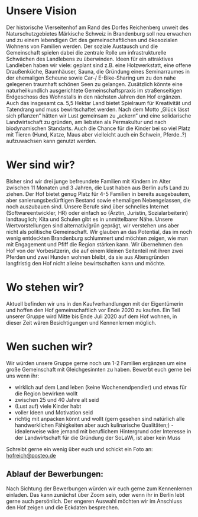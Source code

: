 # Unsere Vision

Der historische Vierseitenhof am Rand des Dorfes Reichenberg unweit des Naturschutzgebietes Märkische Schweiz in Brandenburg soll neu erwachen und zu einem lebendigen Ort des gemeinschaftlichen und ökosozialen Wohnens von Familien werden. 
Der soziale Austausch und die Gemeinschaft spielen dabei die zentrale Rolle um infrastrukturelle Schwächen des Landlebens zu überwinden. Ideen für ein attraktives Landleben haben wir viele: geplant sind z.B. eine Holzwerkstatt, eine offene Draußenküche, Baumhäuser, Sauna, die Gründung eines Seminarraumes in der ehemaligen Scheune sowie Car-/ E-Bike-Sharing um zu den nahe gelegenen traumhaft schönen Seen zu gelangen. 
Zusätzlich könnte eine naturheilkundlich ausgerichtete Gemeinschaftspraxis im straßenseitigen Erdgeschoss des Wohnstalls in den nächsten Jahren den Hof ergänzen.
Auch das insgesamt ca. 5,5 Hektar Land bietet Spielraum für Kreativität und Tatendrang und muss bewirtschaftet werden.
Nach dem Motto „Glück lässt sich pflanzen“ hätten wir Lust gemeinsam zu „ackern“ und eine solidarische Landwirtschaft zu gründen, am liebsten als Permakultur und nach biodynamischen Standarts.
Auch die Chance für die Kinder bei so viel Platz mit Tieren (Hund, Katze, Maus aber vielleicht auch ein Schwein, Pferde..?) aufzuwachsen kann genutzt werden.


# Wer sind wir?

Bisher sind wir drei junge befreundete Familien mit Kindern im Alter zwischen 11 Monaten und 3 Jahren, die Lust haben aus Berlin aufs Land zu ziehen. Der Hof bietet genug Platz für 4-5 Familien in bereits ausgebautem, aber sanierungsbedürftigen Bestand sowie ehemaligen Nebengelassen, die noch auszubauen sind. Unsere Berufe sind über schnelles Internet (Softwareentwickler, HR) oder einfach so (Ärztin, Juristin, Sozialarbeiterin) landtauglich; Kita und Schulen gibt es in unmittelbarer Nähe. Unsere Wertvorstellungen sind alternativ/grün geprägt, wir verstehen uns aber nicht als politische Gemeinschaft. Wir glauben an das Potential, das im noch wenig entdeckten Brandenburg schlummert und möchten zeigen, wie man mit Engagement und Pfiff die Region stärken kann. 
Wir übernehmen den Hof von der Vorbesitzerin, die  auf einem kleinen Seitenteil mit ihren zwei Pferden und zwei Hunden wohnen bleibt, da sie aus Altersgründen langfristig den Hof nicht alleine bewirtschaften kann und möchte.


# Wo stehen wir?

Aktuell befinden wir uns in den Kaufverhandlungen mit der Eigentümerin und hoffen den Hof gemeinschaftlich vor Ende 2020 zu kaufen.
Ein Teil unserer Gruppe wird Mitte bis Ende Juli 2020 auf dem Hof wohnen, in dieser Zeit wären Besichtigungen  und Kennenlernen möglich.


# Wen suchen wir?

Wir würden unsere Gruppe gerne noch um 1-2 Familien ergänzen um eine große Gemeinschaft mit Gleichgesinnten zu haben.
Bewerbt euch gerne bei uns wenn ihr:
- wirklich auf dem Land leben (keine Wochenendpendler) und etwas für die Region bewirken wollt
- zwischen 25 und 40 Jahre alt seid
- (Lust auf) viele Kinder habt
- voller Ideen und Motivation seid
- richtig mit anpacken könnt und wollt (gern gesehen sind natürlich alle handwerklichen Fähigkeiten aber auch kulinarische Qualitäten;)
-idealerweise wäre jemand mit beruflichem Hintergrund oder Interesse in der Landwirtschaft für die Gründung der SoLaWi, ist aber kein Muss

Schreibt gerne ein wenig über euch und schickt ein Foto an: hofreich@posteo.de

## Ablauf der Bewerbungen:

Nach Sichtung der Bewerbungen würden wir euch gerne zum Kennenlernen einladen. Das kann zunächst über Zoom sein, oder wenn ihr in Berlin lebt gerne auch persönlich. Der engeren Auswahl möchten wir im Anschluss den Hof zeigen und die Eckdaten besprechen.
